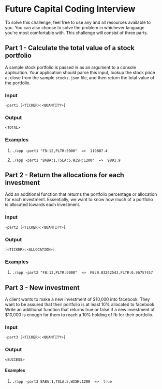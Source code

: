 
# Future Capital Coding Interview

To solve this challenge, feel free to use any and all resources available to you. You can also choose to solve the problem in whichever language you're most comfortable with. This challenge will consist of three parts. 

##  Part  1  -  Calculate  the  total  value  of  a  stock  portfolio

A sample stock portfolio is passed in as an argument to a console application. Your application should parse this input, lookup the stock price at close from the sample `stocks.json` file, and then return the total value of the portfolio.

### Input
`-part1 [<TICKER>:<QUANTITY>]`

### Output
`<TOTAL>`

###  Examples

1) `./app -part1 "FB:12,PLTR:5000"  =>  119887.4`

2) `./app -part1 "BABA:1,TSLA:5,WISH:1200"  =>  9891.9`

##  Part  2  -  Return  the  allocations  for  each  investment

Add an additional function that returns the portfolio percentage or allocation for each investment. Essentially, we want to know how much of a portfolio is allocated towards each investment.

### Input
`-part2 [<TICKER>:<QUANTITY>]`

### Output
`[<TICKER>:<ALLOCATION>]`

### Examples

1) `./app -part2 "FB:12,PLTR:5000"  =>  FB:0.03242543,PLTR:0.96757457`

##  Part  3  -  New  investment

A client wants to make a new investment of $10,000 into facebook. They want to be assured that their portfolio is at least 10% allocated to facebook. Write an additional function that returns true or false if a new investment of $10,000 is enough for them to reach a 10% holding of fb for their portfolio.

### Input
`-part3 [<TICKER>:<QUANTITY>]`

### Output
`<SUCCESS>`

####  Examples

1) `./app -part3 BABA:1,TSLA:5,WISH:1200  =>  true`

